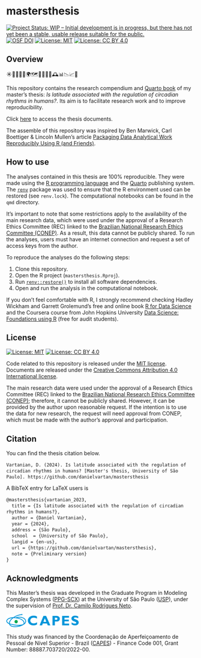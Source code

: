 
<!-- README.md is generated from README.Rmd. Please edit that file -->

# mastersthesis

<!-- badges: start -->

[![Project Status: WIP – Initial development is in progress, but there
has not yet been a stable, usable release suitable for the
public.](https://www.repostatus.org/badges/latest/wip.svg)](https://www.repostatus.org/#wip)
[![OSF
DOI](https://img.shields.io/badge/DOI-10.17605/OSF.IO/YGKTS-1284C5.svg)](https://doi.org/10.17605/OSF.IO/YGKTS)
[![License:
MIT](https://img.shields.io/badge/license-MIT-green)](https://choosealicense.com/licenses/mit/)
[![License: CC BY
4.0](https://img.shields.io/badge/License-CC_BY_4.0-lightgrey.svg)](https://creativecommons.org/licenses/by/4.0/)
<!-- badges: end -->

## Overview

☀🌙⏰🛌💤🌍🗺️🧭📅🧬🧠🕰️📊📉📈📝

This repository contains the research compendium and [Quarto
book](https://quarto.org/docs/books/) of my master’s thesis: *Is
latitude associated with the regulation of circadian rhythms in
humans?*. Its aim is to facilitate research work and to improve
reproducibility.

Click [here](https://danielvartan.github.io/mastersthesis/) to access
the thesis documents.

The assemble of this repository was inspired by Ben Marwick, Carl
Boettiger & Lincoln Mullen’s article [Packaging Data Analytical Work
Reproducibly Using R (and
Friends)](https://doi.org/10.1080/00031305.2017.1375986).

## How to use

The analyses contained in this thesis are 100% reproducible. They were
made using the [R programming language](https://www.r-project.org/) and
the [Quarto](https://quarto.org/) publishing system. The
[`renv`](https://rstudio.github.io/renv/) package was used to ensure
that the R environment used can be restored (see `renv.lock`). The
computational notebooks can be found in the `qmd` directory.

It’s important to note that some restrictions apply to the availability
of the main research data, which were used under the approval of a
Research Ethics Committee (REC) linked to the [Brazilian National
Research Ethics Committee
(CONEP)](https://conselho.saude.gov.br/Web_comissoes/conep/index.html).
As a result, this data cannot be publicly shared. To run the analyses,
users must have an internet connection and request a set of access keys
from the author.

To reproduce the analyses do the following steps:

1.  Clone this repository.
2.  Open the R project (`mastersthesis.Rproj`).
3.  Run
    [`renv::restore()`](https://rstudio.github.io/renv//reference/restore.html)
    to install all software dependencies.
4.  Open and run the analysis in the computational notebook.

If you don’t feel comfortable with R, I strongly recommend checking
Hadley Wickham and Garrett Grolemund’s free and online book [R for Data
Science](https://r4ds.had.co.nz/) and the Coursera course from John
Hopkins University [Data Science: Foundations using
R](https://www.coursera.org/specializations/data-science-foundations-r)
(free for audit students).

## License

[![License:
MIT](https://img.shields.io/badge/license-MIT-green)](https://opensource.org/license/mit/)
[![License: CC BY
4.0](https://img.shields.io/badge/License-CC_BY_4.0-lightgrey.svg)](https://creativecommons.org/licenses/by/4.0/)

Code related to this repository is released under the [MIT
license](https://opensource.org/license/mit/). Documents are released
under the [Creative Commons Attribution 4.0 International
license](https://creativecommons.org/licenses/by/4.0/).

The main research data were used under the approval of a Research Ethics
Committee (REC) linked to the [Brazilian National Research Ethics
Committee
(CONEP)](https://conselho.saude.gov.br/Web_comissoes/conep/index.html);
therefore, it cannot be publicly shared. However, it can be provided by
the author upon reasonable request. If the intention is to use the data
for new research, the request will need approval from CONEP, which must
be made with the author’s approval and participation.

## Citation

You can find the thesis citation below.

    Vartanian, D. (2024). Is latitude associated with the regulation of circadian rhythms in humans? [Master's thesis, University of São Paulo]. https://github.com/danielvartan/mastersthesis

A BibTeX entry for LaTeX users is

    @mastersthesis{vartanian_2023,
      title = {Is latitude associated with the regulation of circadian rhythms in humans?},
      author = {Daniel Vartanian},
      year = {2024},
      address = {São Paulo},
      school  = {University of São Paulo},
      langid = {en-us},
      url = {https://github.com/danielvartan/mastersthesis},
      note = {Preliminary version}
    }

## Acknowledgments

This Master’s thesis was developed in the Graduate Program in Modeling
Complex Systems ([PPG-SCX](https://sites.usp.br/scx/en/apresentacao/))
at the University of São Paulo ([USP](https://www5.usp.br/)), under the
supervision of [Prof. Dr. Camilo Rodrigues
Neto](https://orcid.org/0000-0001-6783-6695).

<a href="https://www.gov.br/capes/"><img src= "images/capes_logo_horizontal_rgb.png" height="35"/></a>

This study was financed by the Coordenação de Aperfeiçoamento de Pessoal
de Nível Superior - Brazil ([CAPES](https://www.gov.br/capes/)) -
Finance Code 001, Grant Number: 88887.703720/2022-00.
